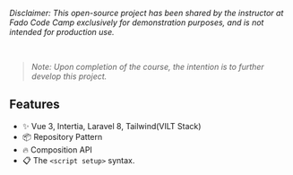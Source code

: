 *Disclaimer: This open-source project has been shared by the instructor at Fado Code Camp exclusively for demonstration purposes, and is not intended for production use.*

<br>

> *Note: Upon completion of the course, the intention is to further develop this project.*


## Features
- ✨ Vue 3, Intertia, Laravel 8, Tailwind(VILT Stack)
- 📦 Repository Pattern
- 🔥 Composition API
- 📋 The `<script setup>` syntax.